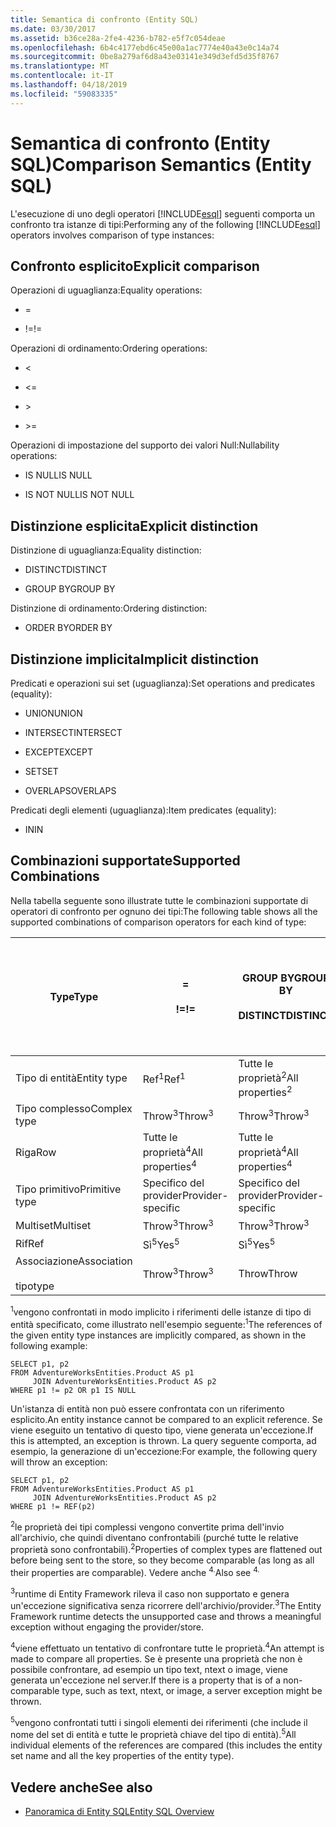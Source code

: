 ```yaml
---
title: Semantica di confronto (Entity SQL)
ms.date: 03/30/2017
ms.assetid: b36ce28a-2fe4-4236-b782-e5f7c054deae
ms.openlocfilehash: 6b4c4177ebd6c45e00a1ac7774e40a43e0c14a74
ms.sourcegitcommit: 0be8a279af6d8a43e03141e349d3efd5d35f8767
ms.translationtype: MT
ms.contentlocale: it-IT
ms.lasthandoff: 04/18/2019
ms.locfileid: "59083335"
---
```

# <a name="comparison-semantics-entity-sql"></a><span data-ttu-id="79be2-102">Semantica di confronto (Entity SQL)</span><span class="sxs-lookup"><span data-stu-id="79be2-102">Comparison Semantics (Entity SQL)</span></span>
<span data-ttu-id="79be2-103">L'esecuzione di uno degli operatori [!INCLUDE[esql](../../../../../../includes/esql-md.md)] seguenti comporta un confronto tra istanze di tipi:</span><span class="sxs-lookup"><span data-stu-id="79be2-103">Performing any of the following [!INCLUDE[esql](../../../../../../includes/esql-md.md)] operators involves comparison of type instances:</span></span>  
  
## <a name="explicit-comparison"></a><span data-ttu-id="79be2-104">Confronto esplicito</span><span class="sxs-lookup"><span data-stu-id="79be2-104">Explicit comparison</span></span>  
 <span data-ttu-id="79be2-105">Operazioni di uguaglianza:</span><span class="sxs-lookup"><span data-stu-id="79be2-105">Equality operations:</span></span>  
  
-   =  
  
-   <span data-ttu-id="79be2-106">!=</span><span class="sxs-lookup"><span data-stu-id="79be2-106">!=</span></span>  
  
 <span data-ttu-id="79be2-107">Operazioni di ordinamento:</span><span class="sxs-lookup"><span data-stu-id="79be2-107">Ordering operations:</span></span>  
  
-   <  
  
-   \<=  
  
-   \>  
  
-   \>=  
  
 <span data-ttu-id="79be2-108">Operazioni di impostazione del supporto dei valori Null:</span><span class="sxs-lookup"><span data-stu-id="79be2-108">Nullability operations:</span></span>  
  
-   <span data-ttu-id="79be2-109">IS NULL</span><span class="sxs-lookup"><span data-stu-id="79be2-109">IS NULL</span></span>  
  
-   <span data-ttu-id="79be2-110">IS NOT NULL</span><span class="sxs-lookup"><span data-stu-id="79be2-110">IS NOT NULL</span></span>  
  
## <a name="explicit-distinction"></a><span data-ttu-id="79be2-111">Distinzione esplicita</span><span class="sxs-lookup"><span data-stu-id="79be2-111">Explicit distinction</span></span>  
 <span data-ttu-id="79be2-112">Distinzione di uguaglianza:</span><span class="sxs-lookup"><span data-stu-id="79be2-112">Equality distinction:</span></span>  
  
-   <span data-ttu-id="79be2-113">DISTINCT</span><span class="sxs-lookup"><span data-stu-id="79be2-113">DISTINCT</span></span>  
  
-   <span data-ttu-id="79be2-114">GROUP BY</span><span class="sxs-lookup"><span data-stu-id="79be2-114">GROUP BY</span></span>  
  
 <span data-ttu-id="79be2-115">Distinzione di ordinamento:</span><span class="sxs-lookup"><span data-stu-id="79be2-115">Ordering distinction:</span></span>  
  
-   <span data-ttu-id="79be2-116">ORDER BY</span><span class="sxs-lookup"><span data-stu-id="79be2-116">ORDER BY</span></span>  
  
## <a name="implicit-distinction"></a><span data-ttu-id="79be2-117">Distinzione implicita</span><span class="sxs-lookup"><span data-stu-id="79be2-117">Implicit distinction</span></span>  
 <span data-ttu-id="79be2-118">Predicati e operazioni sui set (uguaglianza):</span><span class="sxs-lookup"><span data-stu-id="79be2-118">Set operations and predicates (equality):</span></span>  
  
-   <span data-ttu-id="79be2-119">UNION</span><span class="sxs-lookup"><span data-stu-id="79be2-119">UNION</span></span>  
  
-   <span data-ttu-id="79be2-120">INTERSECT</span><span class="sxs-lookup"><span data-stu-id="79be2-120">INTERSECT</span></span>  
  
-   <span data-ttu-id="79be2-121">EXCEPT</span><span class="sxs-lookup"><span data-stu-id="79be2-121">EXCEPT</span></span>  
  
-   <span data-ttu-id="79be2-122">SET</span><span class="sxs-lookup"><span data-stu-id="79be2-122">SET</span></span>  
  
-   <span data-ttu-id="79be2-123">OVERLAPS</span><span class="sxs-lookup"><span data-stu-id="79be2-123">OVERLAPS</span></span>  
  
 <span data-ttu-id="79be2-124">Predicati degli elementi (uguaglianza):</span><span class="sxs-lookup"><span data-stu-id="79be2-124">Item predicates (equality):</span></span>  
  
-   <span data-ttu-id="79be2-125">IN</span><span class="sxs-lookup"><span data-stu-id="79be2-125">IN</span></span>  
  
## <a name="supported-combinations"></a><span data-ttu-id="79be2-126">Combinazioni supportate</span><span class="sxs-lookup"><span data-stu-id="79be2-126">Supported Combinations</span></span>  
 <span data-ttu-id="79be2-127">Nella tabella seguente sono illustrate tutte le combinazioni supportate di operatori di confronto per ognuno dei tipi:</span><span class="sxs-lookup"><span data-stu-id="79be2-127">The following table shows all the supported combinations of comparison operators for each kind of type:</span></span>  
  
|<span data-ttu-id="79be2-128">**Type**</span><span class="sxs-lookup"><span data-stu-id="79be2-128">**Type**</span></span>|**=**<br /><br /> <span data-ttu-id="79be2-129">**\!=**</span><span class="sxs-lookup"><span data-stu-id="79be2-129">**!=**</span></span>|<span data-ttu-id="79be2-130">**GROUP BY**</span><span class="sxs-lookup"><span data-stu-id="79be2-130">**GROUP BY**</span></span><br /><br /> <span data-ttu-id="79be2-131">**DISTINCT**</span><span class="sxs-lookup"><span data-stu-id="79be2-131">**DISTINCT**</span></span>|<span data-ttu-id="79be2-132">**UNION**</span><span class="sxs-lookup"><span data-stu-id="79be2-132">**UNION**</span></span><br /><br /> <span data-ttu-id="79be2-133">**INTERSECT**</span><span class="sxs-lookup"><span data-stu-id="79be2-133">**INTERSECT**</span></span><br /><br /> <span data-ttu-id="79be2-134">**EXCEPT**</span><span class="sxs-lookup"><span data-stu-id="79be2-134">**EXCEPT**</span></span><br /><br /> <span data-ttu-id="79be2-135">**SET**</span><span class="sxs-lookup"><span data-stu-id="79be2-135">**SET**</span></span><br /><br /> <span data-ttu-id="79be2-136">**OVERLAPS**</span><span class="sxs-lookup"><span data-stu-id="79be2-136">**OVERLAPS**</span></span>|<span data-ttu-id="79be2-137">**IN**</span><span class="sxs-lookup"><span data-stu-id="79be2-137">**IN**</span></span>|<span data-ttu-id="79be2-138">**<   <=**</span><span class="sxs-lookup"><span data-stu-id="79be2-138">**<   <=**</span></span><br /><br /> <span data-ttu-id="79be2-139">**>   >=**</span><span class="sxs-lookup"><span data-stu-id="79be2-139">**>   >=**</span></span>|<span data-ttu-id="79be2-140">**ORDER BY**</span><span class="sxs-lookup"><span data-stu-id="79be2-140">**ORDER BY**</span></span>|<span data-ttu-id="79be2-141">**È NULL**</span><span class="sxs-lookup"><span data-stu-id="79be2-141">**IS NULL**</span></span><br /><br /> <span data-ttu-id="79be2-142">**NON È NULL**</span><span class="sxs-lookup"><span data-stu-id="79be2-142">**IS NOT NULL**</span></span>|  
|-|-|-|-|-|-|-|-|  
|<span data-ttu-id="79be2-143">Tipo di entità</span><span class="sxs-lookup"><span data-stu-id="79be2-143">Entity type</span></span>|<span data-ttu-id="79be2-144">Ref<sup>1</sup></span><span class="sxs-lookup"><span data-stu-id="79be2-144">Ref<sup>1</sup></span></span>|<span data-ttu-id="79be2-145">Tutte le proprietà<sup>2</sup></span><span class="sxs-lookup"><span data-stu-id="79be2-145">All properties<sup>2</sup></span></span>|<span data-ttu-id="79be2-146">Tutte le proprietà<sup>2</sup></span><span class="sxs-lookup"><span data-stu-id="79be2-146">All properties<sup>2</sup></span></span>|<span data-ttu-id="79be2-147">Tutte le proprietà<sup>2</sup></span><span class="sxs-lookup"><span data-stu-id="79be2-147">All properties<sup>2</sup></span></span>|<span data-ttu-id="79be2-148">Throw<sup>3</sup></span><span class="sxs-lookup"><span data-stu-id="79be2-148">Throw<sup>3</sup></span></span>|<span data-ttu-id="79be2-149">Throw<sup>3</sup></span><span class="sxs-lookup"><span data-stu-id="79be2-149">Throw<sup>3</sup></span></span>|<span data-ttu-id="79be2-150">Ref<sup>1</sup></span><span class="sxs-lookup"><span data-stu-id="79be2-150">Ref<sup>1</sup></span></span>|  
|<span data-ttu-id="79be2-151">Tipo complesso</span><span class="sxs-lookup"><span data-stu-id="79be2-151">Complex type</span></span>|<span data-ttu-id="79be2-152">Throw<sup>3</sup></span><span class="sxs-lookup"><span data-stu-id="79be2-152">Throw<sup>3</sup></span></span>|<span data-ttu-id="79be2-153">Throw<sup>3</sup></span><span class="sxs-lookup"><span data-stu-id="79be2-153">Throw<sup>3</sup></span></span>|<span data-ttu-id="79be2-154">Throw<sup>3</sup></span><span class="sxs-lookup"><span data-stu-id="79be2-154">Throw<sup>3</sup></span></span>|<span data-ttu-id="79be2-155">Throw<sup>3</sup></span><span class="sxs-lookup"><span data-stu-id="79be2-155">Throw<sup>3</sup></span></span>|<span data-ttu-id="79be2-156">Throw<sup>3</sup></span><span class="sxs-lookup"><span data-stu-id="79be2-156">Throw<sup>3</sup></span></span>|<span data-ttu-id="79be2-157">Throw<sup>3</sup></span><span class="sxs-lookup"><span data-stu-id="79be2-157">Throw<sup>3</sup></span></span>|<span data-ttu-id="79be2-158">Throw<sup>3</sup></span><span class="sxs-lookup"><span data-stu-id="79be2-158">Throw<sup>3</sup></span></span>|  
|<span data-ttu-id="79be2-159">Riga</span><span class="sxs-lookup"><span data-stu-id="79be2-159">Row</span></span>|<span data-ttu-id="79be2-160">Tutte le proprietà<sup>4</sup></span><span class="sxs-lookup"><span data-stu-id="79be2-160">All properties<sup>4</sup></span></span>|<span data-ttu-id="79be2-161">Tutte le proprietà<sup>4</sup></span><span class="sxs-lookup"><span data-stu-id="79be2-161">All properties<sup>4</sup></span></span>|<span data-ttu-id="79be2-162">Tutte le proprietà<sup>4</sup></span><span class="sxs-lookup"><span data-stu-id="79be2-162">All properties<sup>4</sup></span></span>|<span data-ttu-id="79be2-163">Throw<sup>3</sup></span><span class="sxs-lookup"><span data-stu-id="79be2-163">Throw<sup>3</sup></span></span>|<span data-ttu-id="79be2-164">Throw<sup>3</sup></span><span class="sxs-lookup"><span data-stu-id="79be2-164">Throw<sup>3</sup></span></span>|<span data-ttu-id="79be2-165">Tutte le proprietà<sup>4</sup></span><span class="sxs-lookup"><span data-stu-id="79be2-165">All properties<sup>4</sup></span></span>|<span data-ttu-id="79be2-166">Throw<sup>3</sup></span><span class="sxs-lookup"><span data-stu-id="79be2-166">Throw<sup>3</sup></span></span>|  
|<span data-ttu-id="79be2-167">Tipo primitivo</span><span class="sxs-lookup"><span data-stu-id="79be2-167">Primitive type</span></span>|<span data-ttu-id="79be2-168">Specifico del provider</span><span class="sxs-lookup"><span data-stu-id="79be2-168">Provider-specific</span></span>|<span data-ttu-id="79be2-169">Specifico del provider</span><span class="sxs-lookup"><span data-stu-id="79be2-169">Provider-specific</span></span>|<span data-ttu-id="79be2-170">Specifico del provider</span><span class="sxs-lookup"><span data-stu-id="79be2-170">Provider-specific</span></span>|<span data-ttu-id="79be2-171">Specifico del provider</span><span class="sxs-lookup"><span data-stu-id="79be2-171">Provider-specific</span></span>|<span data-ttu-id="79be2-172">Specifico del provider</span><span class="sxs-lookup"><span data-stu-id="79be2-172">Provider-specific</span></span>|<span data-ttu-id="79be2-173">Specifico del provider</span><span class="sxs-lookup"><span data-stu-id="79be2-173">Provider-specific</span></span>|<span data-ttu-id="79be2-174">Specifico del provider</span><span class="sxs-lookup"><span data-stu-id="79be2-174">Provider-specific</span></span>|  
|<span data-ttu-id="79be2-175">Multiset</span><span class="sxs-lookup"><span data-stu-id="79be2-175">Multiset</span></span>|<span data-ttu-id="79be2-176">Throw<sup>3</sup></span><span class="sxs-lookup"><span data-stu-id="79be2-176">Throw<sup>3</sup></span></span>|<span data-ttu-id="79be2-177">Throw<sup>3</sup></span><span class="sxs-lookup"><span data-stu-id="79be2-177">Throw<sup>3</sup></span></span>|<span data-ttu-id="79be2-178">Throw<sup>3</sup></span><span class="sxs-lookup"><span data-stu-id="79be2-178">Throw<sup>3</sup></span></span>|<span data-ttu-id="79be2-179">Throw<sup>3</sup></span><span class="sxs-lookup"><span data-stu-id="79be2-179">Throw<sup>3</sup></span></span>|<span data-ttu-id="79be2-180">Throw<sup>3</sup></span><span class="sxs-lookup"><span data-stu-id="79be2-180">Throw<sup>3</sup></span></span>|<span data-ttu-id="79be2-181">Throw<sup>3</sup></span><span class="sxs-lookup"><span data-stu-id="79be2-181">Throw<sup>3</sup></span></span>|<span data-ttu-id="79be2-182">Throw<sup>3</sup></span><span class="sxs-lookup"><span data-stu-id="79be2-182">Throw<sup>3</sup></span></span>|  
|<span data-ttu-id="79be2-183">Rif</span><span class="sxs-lookup"><span data-stu-id="79be2-183">Ref</span></span>|<span data-ttu-id="79be2-184">Sì<sup>5</sup></span><span class="sxs-lookup"><span data-stu-id="79be2-184">Yes<sup>5</sup></span></span>|<span data-ttu-id="79be2-185">Sì<sup>5</sup></span><span class="sxs-lookup"><span data-stu-id="79be2-185">Yes<sup>5</sup></span></span>|<span data-ttu-id="79be2-186">Sì<sup>5</sup></span><span class="sxs-lookup"><span data-stu-id="79be2-186">Yes<sup>5</sup></span></span>|<span data-ttu-id="79be2-187">Sì<sup>5</sup></span><span class="sxs-lookup"><span data-stu-id="79be2-187">Yes<sup>5</sup></span></span>|<span data-ttu-id="79be2-188">Throw</span><span class="sxs-lookup"><span data-stu-id="79be2-188">Throw</span></span>|<span data-ttu-id="79be2-189">Throw</span><span class="sxs-lookup"><span data-stu-id="79be2-189">Throw</span></span>|<span data-ttu-id="79be2-190">Sì<sup>5</sup></span><span class="sxs-lookup"><span data-stu-id="79be2-190">Yes<sup>5</sup></span></span>|  
|<span data-ttu-id="79be2-191">Associazione</span><span class="sxs-lookup"><span data-stu-id="79be2-191">Association</span></span><br /><br /> <span data-ttu-id="79be2-192">tipo</span><span class="sxs-lookup"><span data-stu-id="79be2-192">type</span></span>|<span data-ttu-id="79be2-193">Throw<sup>3</sup></span><span class="sxs-lookup"><span data-stu-id="79be2-193">Throw<sup>3</sup></span></span>|<span data-ttu-id="79be2-194">Throw</span><span class="sxs-lookup"><span data-stu-id="79be2-194">Throw</span></span>|<span data-ttu-id="79be2-195">Throw</span><span class="sxs-lookup"><span data-stu-id="79be2-195">Throw</span></span>|<span data-ttu-id="79be2-196">Throw</span><span class="sxs-lookup"><span data-stu-id="79be2-196">Throw</span></span>|<span data-ttu-id="79be2-197">Throw<sup>3</sup></span><span class="sxs-lookup"><span data-stu-id="79be2-197">Throw<sup>3</sup></span></span>|<span data-ttu-id="79be2-198">Throw<sup>3</sup></span><span class="sxs-lookup"><span data-stu-id="79be2-198">Throw<sup>3</sup></span></span>|<span data-ttu-id="79be2-199">Throw<sup>3</sup></span><span class="sxs-lookup"><span data-stu-id="79be2-199">Throw<sup>3</sup></span></span>|  
  
 <span data-ttu-id="79be2-200"><sup>1</sup>vengono confrontati in modo implicito i riferimenti delle istanze di tipo di entità specificato, come illustrato nell'esempio seguente:</span><span class="sxs-lookup"><span data-stu-id="79be2-200"><sup>1</sup>The references of the given entity type instances are implicitly compared, as shown in the following example:</span></span>  
  
```  
SELECT p1, p2   
FROM AdventureWorksEntities.Product AS p1   
     JOIN AdventureWorksEntities.Product AS p2   
WHERE p1 != p2 OR p1 IS NULL  
```  
  
 <span data-ttu-id="79be2-201">Un'istanza di entità non può essere confrontata con un riferimento esplicito.</span><span class="sxs-lookup"><span data-stu-id="79be2-201">An entity instance cannot be compared to an explicit reference.</span></span> <span data-ttu-id="79be2-202">Se viene eseguito un tentativo di questo tipo, viene generata un'eccezione.</span><span class="sxs-lookup"><span data-stu-id="79be2-202">If this is attempted, an exception is thrown.</span></span> <span data-ttu-id="79be2-203">La query seguente comporta, ad esempio, la generazione di un'eccezione:</span><span class="sxs-lookup"><span data-stu-id="79be2-203">For example, the following query will throw an exception:</span></span>  
  
```  
SELECT p1, p2   
FROM AdventureWorksEntities.Product AS p1   
     JOIN AdventureWorksEntities.Product AS p2   
WHERE p1 != REF(p2)  
```  
  
 <span data-ttu-id="79be2-204"><sup>2</sup>le proprietà dei tipi complessi vengono convertite prima dell'invio all'archivio, che quindi diventano confrontabili (purché tutte le relative proprietà sono confrontabili).</span><span class="sxs-lookup"><span data-stu-id="79be2-204"><sup>2</sup>Properties of complex types are flattened out before being sent to the store, so they become comparable (as long as all their properties are comparable).</span></span> <span data-ttu-id="79be2-205">Vedere anche <sup>4.</sup></span><span class="sxs-lookup"><span data-stu-id="79be2-205">Also see <sup>4.</sup></span></span>  
  
 <span data-ttu-id="79be2-206"><sup>3</sup>runtime di Entity Framework rileva il caso non supportato e genera un'eccezione significativa senza ricorrere dell'archivio/provider.</span><span class="sxs-lookup"><span data-stu-id="79be2-206"><sup>3</sup>The Entity Framework runtime detects the unsupported case and throws a meaningful exception without engaging the provider/store.</span></span>  
  
 <span data-ttu-id="79be2-207"><sup>4</sup>viene effettuato un tentativo di confrontare tutte le proprietà.</span><span class="sxs-lookup"><span data-stu-id="79be2-207"><sup>4</sup>An attempt is made to compare all properties.</span></span> <span data-ttu-id="79be2-208">Se è presente una proprietà che non è possibile confrontare, ad esempio un tipo text, ntext o image, viene generata un'eccezione nel server.</span><span class="sxs-lookup"><span data-stu-id="79be2-208">If there is a property that is of a non-comparable type, such as text, ntext, or image, a server exception might be thrown.</span></span>  
  
 <span data-ttu-id="79be2-209"><sup>5</sup>vengono confrontati tutti i singoli elementi dei riferimenti (che include il nome del set di entità e tutte le proprietà chiave del tipo di entità).</span><span class="sxs-lookup"><span data-stu-id="79be2-209"><sup>5</sup>All individual elements of the references are compared (this includes the entity set name and all the key properties of the entity type).</span></span>  
  
## <a name="see-also"></a><span data-ttu-id="79be2-210">Vedere anche</span><span class="sxs-lookup"><span data-stu-id="79be2-210">See also</span></span>

- [<span data-ttu-id="79be2-211">Panoramica di Entity SQL</span><span class="sxs-lookup"><span data-stu-id="79be2-211">Entity SQL Overview</span></span>](../../../../../../docs/framework/data/adonet/ef/language-reference/entity-sql-overview.md)
